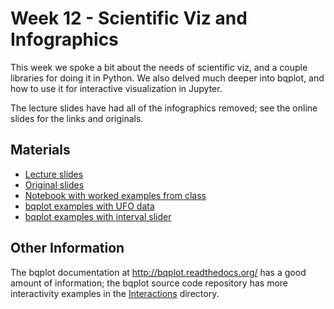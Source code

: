 # Week 12 - Scientific Viz and Infographics

This week we spoke a bit about the needs of scientific viz, and a couple
libraries for doing it in Python.  We also delved much deeper into bqplot, and
how to use it for interactive visualization in Jupyter.

The lecture slides have had all of the infographics removed; see the online
slides for the links and originals.

## Materials

 * [Lecture slides](lecture_week12.pdf)
 * [Original slides](https://docs.google.com/presentation/d/1xKz5wTohEWSSJ608kFWrzvtI1jAyoIkUm3mtGTQeznY/view)
 * [Notebook with worked examples from class](examples_week12.ipynb)
 * [bqplot examples with UFO data](examples_week12_bqplot_ufos.ipynb)
 * [bqplot examples with interval slider](examples_week12_bqplot_interval.ipynb)

## Other Information

The bqplot documentation at http://bqplot.readthedocs.org/ has a good amount of
information; the bqplot source code repository has more interactivity examples
in the
[Interactions](https://github.com/bloomberg/bqplot/tree/master/examples/Interactions)
directory.
